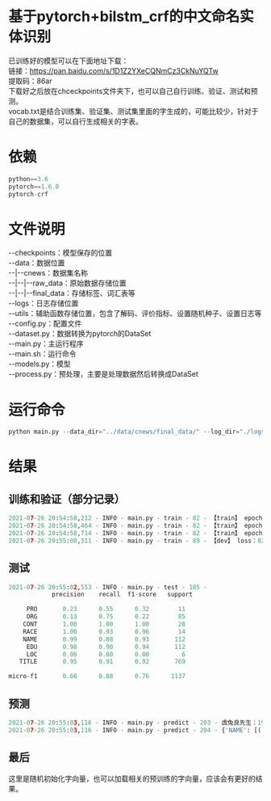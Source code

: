 # 基于pytorch+bilstm_crf的中文命名实体识别
已训练好的模型可以在下面地址下载：<br>
链接：<a href="https://pan.baidu.com/s/1D1Z2YXeCQNmCz3CkNuYQTw">https://pan.baidu.com/s/1D1Z2YXeCQNmCz3CkNuYQTw</a><br>
提取码：86ar<br>
下载好之后放在chceckpoints文件夹下，也可以自己自行训练、验证、测试和预测。<br>
vocab.txt是结合训练集、验证集、测试集里面的字生成的，可能比较少，针对于自己的数据集，可以自行生成相关的字表。


# 依赖
```python
python==3.6
pytorch==1.6.0
pytorch-crf
```

# 文件说明
--checkpoints：模型保存的位置<br>
--data：数据位置<br>
--|--cnews：数据集名称<br>
--|--|--raw_data：原始数据存储位置<br>
--|--|--final_data：存储标签、词汇表等<br>
--logs：日志存储位置<br>
--utils：辅助函数存储位置，包含了解码、评价指标、设置随机种子、设置日志等<br>
--config.py：配置文件<br>
--dataset.py：数据转换为pytorch的DataSet<br>
--main.py：主运行程序<br>
--main.sh：运行命令<br>
--models.py：模型<br>
--process.py：预处理，主要是处理数据然后转换成DataSet<br>

# 运行命令
```python
python main.py --data_dir="../data/cnews/final_data/" --log_dir="./logs/" --output_dir="./checkpoints/" --num_tags=33 --seed=123 --gpu_ids="0" --max_seq_len=128 --lr=3e-5 --train_batch_size=32 --train_epochs=10 --eval_batch_size=32 --dropout=0.3 --dropout2=0.5  --hidden_size=128
```

# 结果
## 训练和验证（部分记录）
```python
2021-07-26 20:54:58,212 - INFO - main.py - train - 82 - 【train】 epoch：59 step:7198/7200 loss：2.283885
2021-07-26 20:54:58,464 - INFO - main.py - train - 82 - 【train】 epoch：59 step:7199/7200 loss：2.496460
2021-07-26 20:54:58,714 - INFO - main.py - train - 82 - 【train】 epoch：59 step:7200/7200 loss：1.282612
2021-07-26 20:55:00,311 - INFO - main.py - train - 89 - 【dev】 loss：82.923920 precision：0.6591 recall：0.8510 micro_f1：0.7429
```
## 测试
```python
2021-07-26 20:55:02,553 - INFO - main.py - test - 185 -          
            precision    recall  f1-score   support

     PRO       0.23      0.55      0.32        11
     ORG       0.13      0.75      0.22        85
    CONT       1.00      1.00      1.00        28
    RACE       1.00      0.93      0.96        14
    NAME       0.99      0.88      0.93       112
     EDU       0.98      0.90      0.94       112
     LOC       0.00      0.00      0.00         6
   TITLE       0.95      0.91      0.92       769

micro-f1       0.66      0.88      0.76      1137
```
## 预测
```python
2021-07-26 20:55:03,116 - INFO - main.py - predict - 203 - 虞兔良先生：1963年12月出生，汉族，中国国籍，无境外永久居留权，浙江绍兴人，中共党员，MBA，经济师。
2021-07-26 20:55:03,116 - INFO - main.py - predict - 204 - {'NAME': [('虞兔良', 0)], 'RACE': [('汉族', 17)], 'CONT': [('中国国籍', 20)], 'TITLE': [('中共党员', 40), ('经济师', 49)], 'EDU': [('MBA', 45)]}
```

## 最后
这里是随机初始化字向量，也可以加载相关的预训练的字向量，应该会有更好的结果。